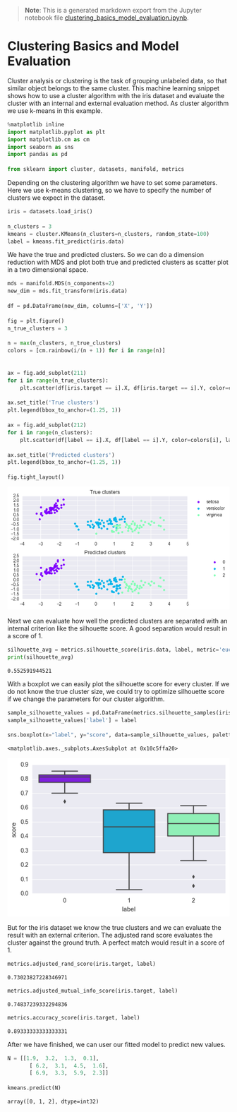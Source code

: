 >**Note**: This is a generated markdown export from the Jupyter notebook file [clustering_basics_model_evaluation.ipynb](clustering_basics_model_evaluation.ipynb).

# Clustering Basics and Model Evaluation

Cluster analysis or clustering is the task of grouping unlabeled data, so that similar object belongs to the same cluster. This machine learning snippet shows how to use a cluster algorithm with the iris dataset and evaluate the cluster with an internal and external evaluation method. As cluster algorithm we use k-means in this example.


```python
%matplotlib inline
import matplotlib.pyplot as plt
import matplotlib.cm as cm
import seaborn as sns
import pandas as pd

from sklearn import cluster, datasets, manifold, metrics
```

Depending on the clustering algorithm we have to set some parameters. Here we use k-means clustering, so we have to specify the number of clusters we expect in the dataset.


```python
iris = datasets.load_iris()

n_clusters = 3
kmeans = cluster.KMeans(n_clusters=n_clusters, random_state=100)
label = kmeans.fit_predict(iris.data)
```

We have the true and predicted clusters. So we can do a dimension reduction with MDS and plot both true and predicted clusters as scatter plot in a two dimensional space.


```python
mds = manifold.MDS(n_components=2)
new_dim = mds.fit_transform(iris.data)

df = pd.DataFrame(new_dim, columns=['X', 'Y'])

fig = plt.figure()
n_true_clusters = 3

n = max(n_clusters, n_true_clusters)
colors = [cm.rainbow(i/(n + 1)) for i in range(n)]


ax = fig.add_subplot(211)
for i in range(n_true_clusters):
    plt.scatter(df[iris.target == i].X, df[iris.target == i].Y, color=colors[i], label=iris.target_names[i])

ax.set_title('True clusters')
plt.legend(bbox_to_anchor=(1.25, 1))

ax = fig.add_subplot(212)
for i in range(n_clusters):
    plt.scatter(df[label == i].X, df[label == i].Y, color=colors[i], label=i)

ax.set_title('Predicted clusters')
plt.legend(bbox_to_anchor=(1.25, 1))

fig.tight_layout()
```


    
![png](clustering_basics_model_evaluation_files/clustering_basics_model_evaluation_6_0.png)
    


Next we can evaluate how well the predicted clusters are separated with an internal criterion like the silhouette score. A good separation would result in a score of 1. 


```python
silhouette_avg = metrics.silhouette_score(iris.data, label, metric='euclidean')
print(silhouette_avg)
```

    0.552591944521


With a boxplot we can easily plot the silhouette score for every cluster. If we do not know the true cluster size, we could try to optimize silhouette score if we change the parameters for our cluster algorithm.


```python
sample_silhouette_values = pd.DataFrame(metrics.silhouette_samples(iris.data, label), columns=['score'])
sample_silhouette_values['label'] = label

sns.boxplot(x="label", y="score", data=sample_silhouette_values, palette=colors)
```




    <matplotlib.axes._subplots.AxesSubplot at 0x10c5ffa20>




    
![png](clustering_basics_model_evaluation_files/clustering_basics_model_evaluation_10_1.png)
    


But for the iris dataset we know the true clusters and we can evaluate the result with an external criterion. The adjusted rand score evaluates the cluster against the ground truth. A perfect match would result in a score of 1.


```python
metrics.adjusted_rand_score(iris.target, label)
```




    0.73023827228346971




```python
metrics.adjusted_mutual_info_score(iris.target, label)
```




    0.74837239332294836




```python
metrics.accuracy_score(iris.target, label)
```




    0.89333333333333331



After we have finished, we can user our fitted model to predict new values.


```python
N = [[1.9,  3.2,  1.3,  0.1],
       [ 6.2,  3.1,  4.5,  1.6],
       [ 6.9,  3.3,  5.9,  2.3]]

kmeans.predict(N)
```




    array([0, 1, 2], dtype=int32)
